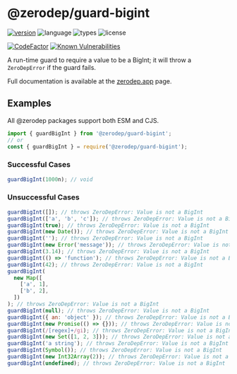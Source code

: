 # @zerodep/guard-bigint

[![version](https://img.shields.io/npm/v/@zerodep/guard-bigint?style=flat-square&color=blue)](https://www.npmjs.com/package/@zerodep/guard-bigint)
![language](https://img.shields.io/badge/typescript-100%25-blue?style=flat-square)
![types](https://img.shields.io/badge/types-included-blue?style=flat-square)
![license](https://img.shields.io/github/license/cdepage/zerodep?color=blue&style=flat-square)

[![CodeFactor](https://www.codefactor.io/repository/github/cdepage/zerodep/badge)](https://www.codefactor.io/repository/github/cdepage/zerodep)
[![Known Vulnerabilities](https://snyk.io/test/github/cdepage/zerodep/badge.svg)](https://snyk.io/test/github/cdepage/zerodep)

A run-time guard to require a value to be a BigInt; it will throw a `ZeroDepError` if the guard fails.

Full documentation is available at the [zerodep.app](http://zerodep.app/#/guard/array) page.

## Examples

All @zerodep packages support both ESM and CJS.

```javascript
import { guardBigInt } from '@zerodep/guard-bigint';
// or
const { guardBigInt } = require('@zerodep/guard-bigint');
```

### Successful Cases

```javascript
guardBigInt(1000n); // void
```

### Unsuccessful Cases

```javascript
guardBigInt([]); // throws ZeroDepError: Value is not a BigInt
guardBigInt(['a', 'b', 'c']); // throws ZeroDepError: Value is not a BigInt
guardBigInt(true); // throws ZeroDepError: Value is not a BigInt
guardBigInt(new Date()); // throws ZeroDepError: Value is not a BigInt
guardBigInt(''); // throws ZeroDepError: Value is not a BigInt
guardBigInt(new Error('message')); // throws ZeroDepError: Value is not a BigInt
guardBigInt(3.14); // throws ZeroDepError: Value is not a BigInt
guardBigInt(() => 'function'); // throws ZeroDepError: Value is not a BigInt
guardBigInt(42); // throws ZeroDepError: Value is not a BigInt
guardBigInt(
  new Map([
    ['a', 1],
    ['b', 2],
  ])
); // throws ZeroDepError: Value is not a BigInt
guardBigInt(null); // throws ZeroDepError: Value is not a BigInt
guardBigInt({ an: 'object' }); // throws ZeroDepError: Value is not a BigInt
guardBigInt(new Promise(() => {})); // throws ZeroDepError: Value is not a BigInt
guardBigInt(/[regex]+/gi); // throws ZeroDepError: Value is not a BigInt
guardBigInt(new Set([1, 2, 3])); // throws ZeroDepError: Value is not a BigInt
guardBigInt('a string'); // throws ZeroDepError: Value is not a BigInt
guardBigInt(Symbol()); // throws ZeroDepError: Value is not a BigInt
guardBigInt(new Int32Array(2)); // throws ZeroDepError: Value is not a BigInt
guardBigInt(undefined); // throws ZeroDepError: Value is not a BigInt
```
